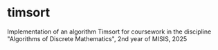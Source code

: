 # timsort
Implementation of an algorithm Timsort for coursework in the discipline "Algorithms of Discrete Mathematics", 2nd year of MISIS, 2025
